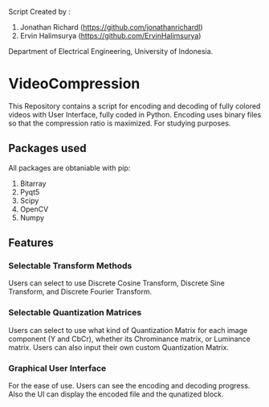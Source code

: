 Script Created by :
1. Jonathan Richard (https://github.com/jonathanrichardl)
2. Ervin Halimsurya (https://github.com/ErvinHalimsurya)

Department of Electrical Engineering, University of Indonesia. 
# VideoCompression
This Repository contains a script for encoding and decoding of fully colored videos with User Interface, fully coded in Python. Encoding uses binary files so that the compression ratio is maximized. For studying purposes. 
## Packages used
All packages are obtaniable with pip:
1. Bitarray 
2. Pyqt5
3. Scipy
4. OpenCV
5. Numpy
## Features
### Selectable Transform Methods
Users can select to use Discrete Cosine Transform, Discrete Sine Transform, and Discrete Fourier Transform. 
### Selectable Quantization Matrices
Users can select to use what kind of Quantization Matrix for each image component (Y and CbCr), whether its Chrominance matrix, or Luminance matrix. Users can also input their own custom Quantization Matrix. 
### Graphical User Interface
For the ease of use. Users can see the encoding and decoding progress. Also the UI can display the encoded file and the qunatized block. 
